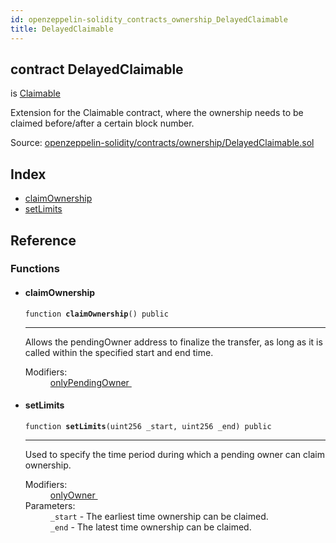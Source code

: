 ```yaml
---
id: openzeppelin-solidity_contracts_ownership_DelayedClaimable
title: DelayedClaimable
---
```


<div class="contract-doc"><div class="contract"><h2 class="contract-header"><span class="contract-kind">contract</span> DelayedClaimable</h2><p class="base-contracts"><span>is</span> <a href="openzeppelin-solidity_contracts_ownership_Claimable.html">Claimable</a></p><p class="description">Extension for the Claimable contract, where the ownership needs to be claimed before/after a certain block number.</p><div class="source">Source: <a href="git+https://github.com/2keynet/web3-alpha/blob/v0.0.3/contracts/openzeppelin-solidity/contracts/ownership/DelayedClaimable.sol" target="_blank">openzeppelin-solidity/contracts/ownership/DelayedClaimable.sol</a></div></div><div class="index"><h2>Index</h2><ul><li><a href="openzeppelin-solidity_contracts_ownership_DelayedClaimable.html#claimOwnership">claimOwnership</a></li><li><a href="openzeppelin-solidity_contracts_ownership_DelayedClaimable.html#setLimits">setLimits</a></li></ul></div><div class="reference"><h2>Reference</h2><div class="functions"><h3>Functions</h3><ul><li><div class="item function"><span id="claimOwnership" class="anchor-marker"></span><h4 class="name">claimOwnership</h4><div class="body"><code class="signature">function <strong>claimOwnership</strong><span>() </span><span>public </span></code><hr/><div class="description"><p>Allows the pendingOwner address to finalize the transfer, as long as it is called within the specified start and end time.</p></div><dl><dt><span class="label-modifiers">Modifiers:</span></dt><dd><a href="openzeppelin-solidity_contracts_ownership_Claimable.html#onlyPendingOwner">onlyPendingOwner </a></dd></dl></div></div></li><li><div class="item function"><span id="setLimits" class="anchor-marker"></span><h4 class="name">setLimits</h4><div class="body"><code class="signature">function <strong>setLimits</strong><span>(uint256 _start, uint256 _end) </span><span>public </span></code><hr/><div class="description"><p>Used to specify the time period during which a pending owner can claim ownership.</p></div><dl><dt><span class="label-modifiers">Modifiers:</span></dt><dd><a href="openzeppelin-solidity_contracts_ownership_Ownable.html#onlyOwner">onlyOwner </a></dd><dt><span class="label-parameters">Parameters:</span></dt><dd><div><code>_start</code> - The earliest time ownership can be claimed.</div><div><code>_end</code> - The latest time ownership can be claimed.</div></dd></dl></div></div></li></ul></div></div></div>
